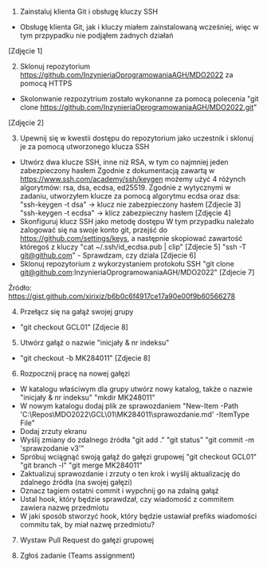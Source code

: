 1. Zainstaluj klienta Git i obsługę kluczy SSH
 - Obsługę klienta Git, jak i kluczy miałem zainstalowaną wcześniej, więc w tym przpypadku nie podjąłem żadnych działań

  [Zdjęcie 1]

2. Sklonuj repozytorium https://github.com/InzynieriaOprogramowaniaAGH/MDO2022 za pomocą HTTPS
 - Skolonwanie rezpozytrium zostało wykonanne za pomocą polecenia 
 "git clone https://github.com/InzynieriaOprogramowaniaAGH/MDO2022.git"

  [Zdjęcie 2]

3. Upewnij się w kwestii dostępu do repozytorium jako uczestnik i sklonuj je za pomocą utworzonego klucza SSH
 - Utwórz dwa klucze SSH, inne niż RSA, w tym co najmniej jeden zabezpieczony hasłem
 Zgodnie z dokumentacją zawartą w https://www.ssh.com/academy/ssh/keygen możemy użyć 4 różynch algorytmów: rsa, dsa, ecdsa, ed25519.
 Zgodnie z wytycznymi w zadaniu, utworzyłem klucze za pomocą algorytmu ecdsa oraz dsa:
 "ssh-keygen -t dsa" -> klucz nie zabezpieczony hasłem [Zdjecie 3]
 "ssh-keygen -t ecdsa" -> klicz zabezpieczny hasłem [Zdjęcie 4]
 - Skonfiguruj klucz SSH jako metodę dostępu
 W tym przypadku należało zalogować się na swoje konto git, przejść do https://github.com/settings/keys, a następnie skopiować zawartość któregoś z kluczy
 "cat ~/.ssh/id_ecdsa.pub | clip" [Zdjecie 5]
 "ssh -T git@github.com" - Sprawdzam, czy dziala [Zdjecie 6]
 - Sklonuj repozytorium z wykorzystaniem protokołu SSH
 "git clone git@github.com:InzynieriaOprogramowaniaAGH/MDO2022" [Zdjecie 7]

 Źródło: https://gist.github.com/xirixiz/b6b0c6f4917ce17a90e00f9b60566278

 4. Przełącz się na gałąź swojej grupy
 - "git checkout GCL01" [Zdjecie 8]

 5. Utwórz gałąź o nazwie "inicjały & nr indeksu"
 - "git checkout -b MK284011" [Zdjecie 8]

 6. Rozpocznij pracę na nowej gałęzi
 - W katalogu właściwym dla grupy utwórz nowy katalog, także o nazwie "inicjały & nr indeksu"
 "mkdir MK248011" 
 - W nowym katalogu dodaj plik ze sprawozdaniem
 "New-Item -Path 'C:\Repos\MDO2022\GCL\01\MK284011\sprawozdanie.md' -ItemType File"
 - Dodaj zrzuty ekranu
 - Wyślij zmiany do zdalnego źródła
 "git add ."
 "git status"
 "git commit -m 'sprawzodanie v3'"
 - Spróbuj wciągnąć swoją gałąź do gałęzi grupowej
 "git checkout GCL01"
 "git branch -l"
 "git merge MK284011"
 - Zaktualizuj sprawozdanie i zrzuty o ten krok i wyślij aktualizację do zdalnego źródła (na swojej gałęzi)
 - Oznacz tagiem ostatni commit i wypchnij go na zdalną gałąź
 - Ustal hook, który będzie sprawdzał, czy wiadomość z commitem zawiera nazwę przedmiotu
 - W jaki sposób stworzyć hook, który będzie ustawiał prefiks wiadomości commitu tak, by miał nazwę przedmiotu?

 7. Wystaw Pull Request do gałęzi grupowej

 8. Zgłoś zadanie (Teams assignment)